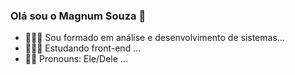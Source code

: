 ### Olá sou o Magnum Souza 👋


- 👨🏿‍🎓 Sou formado em análise e desenvolvimento de sistemas...
- 👨🏿‍💻 Estudando front-end ...
- 🧔🏿 Pronouns: Ele/Dele ...

